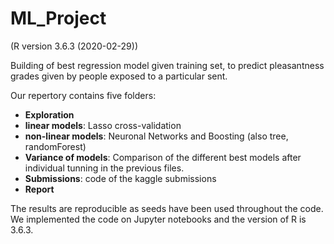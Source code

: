 # ML_Project 
(R version 3.6.3 (2020-02-29))

Building of best regression model given training set, to predict pleasantness grades given by people exposed to a particular sent.

Our repertory contains five folders: 
- **Exploration**
- **linear models**: Lasso cross-validation
- **non-linear models**: Neuronal Networks and Boosting (also tree, randomForest)
- **Variance of models**: Comparison of the different best models after individual tunning in the previous files. 
- **Submissions**: code of the kaggle submissions 
- **Report**

The results are reproducible as seeds have been used throughout the code.
We implemented the code on Jupyter notebooks and the version of R is 3.6.3. 


